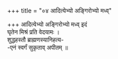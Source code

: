 +++
title = "०४ आदित्येभ्यो अङ्गिरोभ्यो मध्व्"

+++
आदित्येभ्यो अङ्गिरोभ्यो मध्व् इदं  
घृतेन मिश्रं प्रति वेदयामः ।  
शुद्धहस्तौ ब्राह्मणस्यानिहत्य-  
-एनं स्वर्गं सुकृताव् अपीतम् ॥